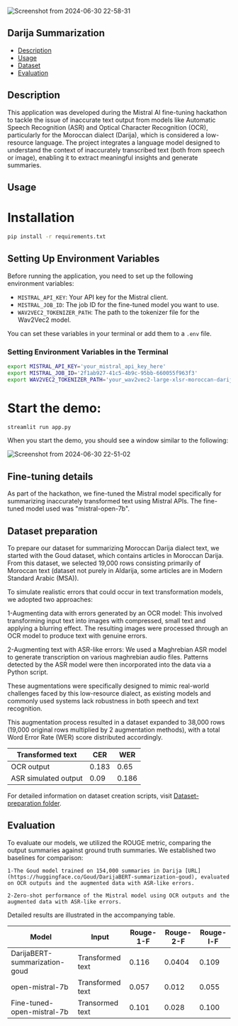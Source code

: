 ![Screenshot from 2024-06-30 22-58-31](https://github.com/JAADARI/Mistral_FT_Hack/assets/78422942/8c3b5ad8-f489-4fd9-b0bf-329b63b138cc)
## Darija Summarization
- [Description](#Description)
- [Usage](#Usage)
- [Dataset](#Dataset_preparation)
- [Evaluation](#Evaluation)


## Description 

This application was developed during the Mistral AI fine-tuning hackathon to tackle the issue of inaccurate text output from models like Automatic Speech Recognition (ASR) and Optical Character Recognition (OCR), particularly for the Moroccan dialect (Darija), which is considered a low-resource language. The project integrates a language model designed to understand the context of inaccurately transcribed text (both from speech or image), enabling it to extract meaningful insights and generate summaries.


## Usage

# Installation 
```bash
pip install -r requirements.txt
```

## Setting Up Environment Variables

Before running the application, you need to set up the following environment variables:

- `MISTRAL_API_KEY`: Your API key for the Mistral client.
- `MISTRAL_JOB_ID`: The job ID for the fine-tuned model you want to use.
- `WAV2VEC2_TOKENIZER_PATH`: The path to the tokenizer file for the Wav2Vec2 model.

You can set these variables in your terminal or add them to a `.env` file.

### Setting Environment Variables in the Terminal

```sh
export MISTRAL_API_KEY='your_mistral_api_key_here'
export MISTRAL_JOB_ID='2f1ab927-41c5-4b9c-95bb-660055f963f3'
export WAV2VEC2_TOKENIZER_PATH='your_wav2vec2-large-xlsr-moroccan-darija_vocab_json_path_here'
```
# Start the demo: 

```bash
streamlit run app.py
```

When you start the demo, you should see a window similar to the following:

![Screenshot from 2024-06-30 22-51-02](https://github.com/JAADARI/Mistral_FT_Hack/assets/78422942/b7d2a285-a36d-4049-bcad-37f703f7b8e5)


## Fine-tuning details 
As part of the hackathon, we fine-tuned the Mistral model specifically for summarizing inaccurately transformed text using Mistral APIs. The fine-tuned model used was "mistral-open-7b".


## Dataset preparation 
To prepare our dataset for summarizing Moroccan Darija dialect text, we started with the Goud dataset, which contains articles in Moroccan Darija. From this dataset, we selected 19,000 rows consisting primarily of Moroccan text (dataset not purely in Aldarija, some articles are in Modern Standard Arabic (MSA)).

To simulate realistic errors that could occur in text transformation models, we adopted two approaches:

1-Augmenting data with errors generated by an OCR model: This involved transforming input text into images with compressed, small text and applying a blurring effect. The resulting images were processed through an OCR model to produce text with genuine errors.

2-Augmenting text with ASR-like errors: We used a Maghrebian ASR model to generate transcription on various maghrebian audio files. Patterns detected by the ASR model were then incorporated into the data via a Python script.

These augmentations were specifically designed to mimic real-world challenges faced by this low-resource dialect, as existing models and commonly used systems lack robustness in both speech and text recognition.

This augmentation process resulted in a dataset expanded to 38,000 rows (19,000 original rows multiplied by 2 augmentation methods), with a total Word Error Rate (WER) score distributed accordingly.

| Transformed text             | CER           | WER|
|------------------------------|-----------------|-----------|
| OCR output |  0.183 | 0.65     |
| ASR simulated output | 0.09| 0.186 |


For detailed information on dataset creation scripts, visit [Dataset-preparation folder](#Dataset_preparation).

## Evaluation 
To evaluate our models, we utilized the ROUGE metric, comparing the output summaries against ground truth summaries. We established two baselines for comparison:

    1-The Goud model trained on 154,000 summaries in Darija [URL](https://huggingface.co/Goud/DarijaBERT-summarization-goud), evaluated on OCR outputs and the augmented data with ASR-like errors.

    2-Zero-shot performance of the Mistral model using OCR outputs and the augmented data with ASR-like errors.

Detailed results are illustrated in the accompanying table.

| Model                         | Input           | Rouge-1-F | Rouge-2-F | Rouge-l-F |
|-------------------------------|-----------------|-----------|-----------|-----------|
| DarijaBERT-summarization-goud | Transformed text  | 0.116     | 0.0404    | 0.109     |
| open-mistral-7b                   | Transformed text | 0.057     | 0.012     | 0.055     |
| Fine-tuned-open-mistral-7b    | Transormed text | 0.101     | 0.028     | 0.100     |

